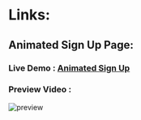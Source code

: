# Links:

## Animated Sign Up Page:

### Live Demo : [Animated Sign Up](https://mrthnby.github.io/animated_sign_up/#/)

### Preview Video : 
![preview](https://user-images.githubusercontent.com/72457200/215262449-7bd9f399-c01c-4ae5-9bd8-03764cf39008.gif)
